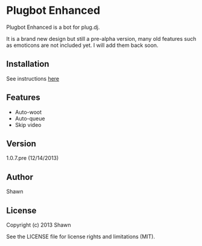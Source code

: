 # Plugbot Enhanced

Plugbot Enhanced is a bot for plug.dj.

It is a brand new design but still a pre-alpha version, many old features
such as emoticons are not included yet. I will add them back soon.

## Installation

See instructions [here](http://ebola777.github.io/)

## Features

- Auto-woot
- Auto-queue
- Skip video

## Version

1.0.7.pre (12/14/2013)

## Author

Shawn

## License

Copyright (c) 2013  Shawn

See the LICENSE file for license rights and limitations (MIT).
